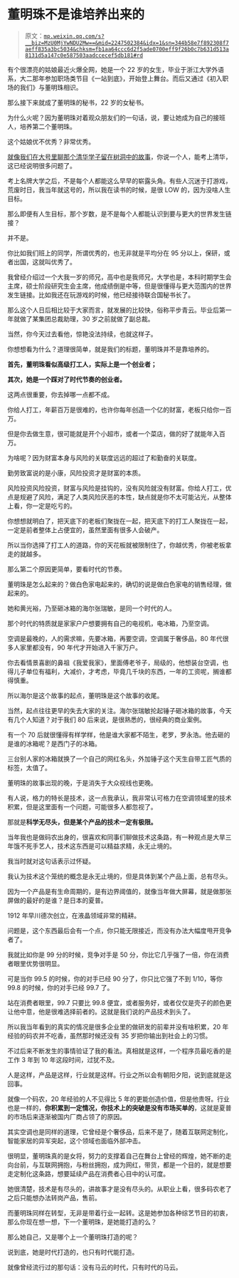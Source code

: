 # 董明珠不是谁培养出来的

> 原文：[`mp.weixin.qq.com/s?__biz=MzU0MjYwNDU2Mw==&mid=2247502384&idx=1&sn=344b58e7f892308f7aeff835a3bc5034&chksm=fb1aa64ccc6d2f5ade0700eff9f26b0c7b631d513a8131d5a147c0e587503aadccecef5db181#rd`](http://mp.weixin.qq.com/s?__biz=MzU0MjYwNDU2Mw==&mid=2247502384&idx=1&sn=344b58e7f892308f7aeff835a3bc5034&chksm=fb1aa64ccc6d2f5ade0700eff9f26b0c7b631d513a8131d5a147c0e587503aadccecef5db181#rd)

有个很漂亮的姑娘最近火爆全网，她是一个 22 岁的女生，毕业于浙江大学外语系，大二那年参加职场类节目《一站到底》，开始登上舞台。而后又通过《初入职场的我们》与董明珠相识。 

那么接下来就成了董明珠的秘书，22 岁的女秘书。 

为什么火呢？因为董明珠对着观众朋友们的一句话，说，要让她成为自己的接班人，培养第二个董明珠。 

这个姑娘优不优秀？非常优秀。 

[就像我们在大号里聊那个清华学子留在树洞中的故事](http://mp.weixin.qq.com/s?__biz=MzU0MjYwNDU2Mw==&mid=2247502287&idx=2&sn=2527fb7d16f0a1caa94e237909ab4686&chksm=fb1aa5b3cc6d2ca56ec5fc4a02a3770809cc4ed06fdaa5f8b34594cef15e8695efe3c635011d&scene=21#wechat_redirect)，你说一个人，能考上清华，这已经说明很多问题了。 

考上名牌大学之后，不是每个人都能这么早早的崭露头角。有些人沉迷于打游戏，荒废时日，我当年就这号的，所以我在读书的时候，是很 LOW 的，因为没啥人生目标。 

那么即便有人生目标，那个岁数，是不是每个人都能认识到要与更大的世界发生链接？

并不是。

你比如我们班上的同学，所谓优秀的，也无非就是平均分在 95 分以上，保研，或者出国，这就叫优秀了。

我曾经介绍过一个大我一岁的师兄，高中也是我师兄，大学也是，本科时期学生会主席，硕士阶段研究生会主席，他成绩倒是中等，但是很懂得与更大范围内的世界发生链接。比如我还在玩游戏的时候，他已经接待联合国秘书长了。 

那么这个人日后相比较于大家而言，就发展的比较快，俗称平步青云。毕业后第一年就做了某集团总裁助理，30 岁之前就做了副总裁。 

当然，你今天过去看他，惊艳没法持续，也就这样子。 

你想想看为什么？道理很简单，就是我们的标题，董明珠并不是靠培养的。 

**首先，董明珠看似高级打工人，实际上是一个创业者；**

**其次，她是一个踩对了时代节奏的创业者。** 

这两点很重要，你去掉哪一点都不成。 

你给人打工，年薪百万是很难的，也许你每年创造一个亿的财富，老板只给你一百万。 

但是你去做生意，很可能就是开个小超市，或者一个菜店，做的好了就能年入百万。

为啥呢？因为财富本身与风险的关联度远远的超过了和勤奋的关联度。 

勤劳致富说的是小康，风险投资才是财富的本质。 

风险投资风险投资，财富与风险是挂钩的，没有风险就没有财富。你给人打工，优点是规避了风险，满足了人类风险厌恶的本性，缺点就是你不太可能沾光，从整体上看，你一定是吃亏的。 

你想想就明白了，把天底下的老板们聚拢在一起，把天底下的打工人聚拢在一起，一定是前者整体上占便宜的，虽然里面有很多人会破产。

所以当你选择了打工人的道路，你的天花板就被限制住了，你越优秀，你被老板拿走的就越多。 

那么第二个原因更简单，要看时代的节奏。 

董明珠是怎么起来的？做白色家电起来的，确切的说是做白色家电的销售经理，做起来的。 

她和黄光裕，乃至砸冰箱的海尔张瑞敏，是同一个时代的人。 

那个时代的特质就是家家户户想要拥有自己的电视机，电冰箱，乃至空调。 

空调是最晚的，人的需求嘛，先要冰箱，再要空调，空调属于奢侈品，80 年代很多人家里都没有，90 年代才开始进入千家万户。

你去看情景喜剧的鼻祖《我爱我家》，里面傅老爷子，局级的，他想装台空调，也得儿子单位有福利，大减价，才考虑，毕竟几千块的东西，一年的工资呢，搁谁都得慎重。

所以海尔是这个故事的起点，董明珠是这个故事的收尾。

当然，起点往往更早的失去大家的关注。海尔张瑞敏抡起锤子砸冰箱的故事，今天有几个人知道？对于我们 80 后来说，是很熟悉的，很经典的商业案例。

有一个 70 后就很懂得有样学样，他是谁大家都不陌生，老罗，罗永浩。他去砸的是谁的冰箱呢？是西门子的冰箱。 

三台别人家的冰箱就换了一个自己的网红名头，外加锤子这个天生自带工匠气质的标签，太值了。 

董明珠的故事出现的晚，于是消失于大众视线也更晚。 

有人说，格力的特长是技术，这一点我承认，我非常认可格力在空调领域里的技术积累，但是这里面有一个问题，可能很多人都忽视了。 

那就是**科学无尽头，但是某个产品的技术一定有极限。**

当年我也是做码农出身的，很喜欢和同事们聊做技术这条路，有一种观点是大旱三年饿不死手艺人，技术这东西是可以精益求精，永无止境的。 

我当时就对这句话表示过怀疑。

我认为技术这个笼统的概念是永无止境的，但是具体到某个产品上面，总有尽头。

因为一个产品是有生命周期的，是有边界阈值的，就像当年做大屏幕，就是做那张屏做的最好的是谁？是日本的夏普。 

1912 年早川德次创立，在液晶领域非常的精耕。 

问题是，这个东西最后会有一个点，你只能无限接近，而没有办法大幅度甩开竞争者了。

我就比如你是 99 分的时候，竞争对手是 50 分，你比它几乎强了一倍，你在消费者眼里优势很明显。 

可是当你 99.5 的时候，你的对手已经 90 分了，你只比它强了不到 1/10，等你 99.8 的时候，你的对手已经 99.7 了。

站在消费者眼里，99.7 只要比 99.8 便宜，或者服务好，或者仅仅是壳子的颜色更让他中意，他是很难选择前者的。这就是我们说的产品技术到头了。

所以我当年看到的真实的情况是很多企业里的做研发的前辈并没有啥积累，20 年经验的码农并不吃香，虽然那时候还没有 35 岁把你输出到社会上的习惯。 

不过后来不断发生的事情验证了我的看法。真相就是这样，一个程序员最吃香的是工作 3 年到 10 年这段时间，过犹不及。 

人是这样，产品是这样，行业就是这样。行业之所以会有朝阳夕阳，说到底就是这回事。 

就像一个码农，20 年经验的人不见得比 5 年的更能创造价值，但是他贵呀。行业也是一样的，**你积累到一定情况，你技术上的突破是没有市场买单的**，这就是夏普的市场后来逐渐被国内厂商占领了的原因。

其实空调也是同样的道理，它曾经是个奢侈品，后来不是了，随着互联网定制化，智能家居的异军突起，这个领域也面临外部冲击。 

很明显，董明珠真的是女将，努力的支撑着自己在舞台上曾经的辉煌，她不断的走向台前，与互联网拥抱，与粉丝拥抱，成为网红，带货，都是一个目的，就是想要走定制化这条路，想要延续产品在消费者心目中的认可度。 

她很清楚，技术是有尽头的，讲故事才是没有尽头的。从职业上看，很多码农老了之后只能想办法转岗产品，售前。

而董明珠同样在转型，无非是带着行业一起转。这是她参加各种综艺节目的初衷，那么你现在想一想，下一个董明珠，是她能打造的么？

那么她自己，又是哪个上一个董明珠打造的呢？

说到底，她是时代打造的，也只有时代能打造。

就像曾经流行过的那句话：没有马云的时代，只有时代的马云。
